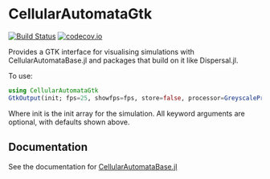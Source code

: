 # CellularAutomataGtk

[![Build Status](https://travis-ci.org/rafaqz/CellularAutomataGtk.jl.svg?branch=master)](https://travis-ci.org/rafaqz/CellularAutomataGtk.jl) 
[![codecov.io](http://codecov.io/github/rafaqz/CellularAutomataGtk.jl/coverage.svg?branch=master)](http://codecov.io/github/rafaqz/Cellular.jl?branch=master) 

Provides a GTK interface for visualising simulations with CellularAutomataBase.jl
and packages that build on it like Dispersal.jl. 

To use:

```julia
using CellularAutomataGtk
GtkOutput(init; fps=25, showfps=fps, store=false, processor=GreyscaleProcessor())
```

Where init is the init array for the simulation. All keyword arguments are
optional, with defaults shown above.

## Documentation

See the documentation for [CellularAutomataBase.jl](https://rafaqz.github.io/CellularAutomataBase.jl/dev/)
